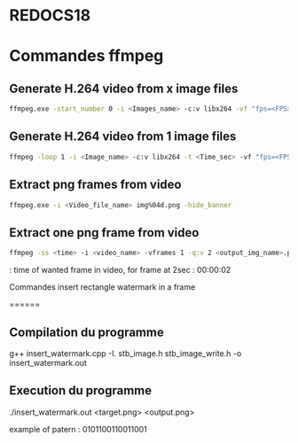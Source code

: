 # REDOCS18

Commandes ffmpeg
======

Generate H.264 video from x image files
------

```bash
ffmpeg.exe -start_number 0 -i <Images_name> -c:v libx264 -vf "fps=<FPS>,format=yuv420p" <output_video_name>
````

Generate H.264 video from 1 image files
------

```bash
ffmpeg -loop 1 -i <Image_name> -c:v libx264 -t <Time_sec> -vf "fps=<FPS>,format=yuv420p" <output_video_name>
```

Extract png frames from video
------

```bash
ffmpeg.exe -i <Video_file_name> img%04d.png -hide_banner
```

Extract one png frame from video
------

```bash
ffmpeg -ss <time> -i <video_name> -vframes 1 -q:v 2 <output_img_name>.png
```

<time> : time of wanted frame in video, for frame at 2sec : 00:00:02


Commandes insert rectangle watermark in a frame

======

Compilation du programme
------

g++ insert_watermark.cpp -I. stb_image.h stb_image_write.h -o insert_watermark.out


Execution du programme
------

./insert_watermark.out <target.png> <output.png> <pattern>


example of patern  : 0101100110011001

